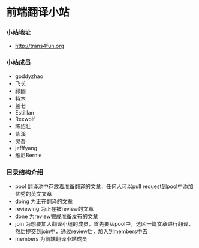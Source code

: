 # 前端翻译小站

### 小站地址
* http://trans4fun.org

### 小站成员
* goddyzhao
* 飞长
* 祁幽
* 特木
* 兰七
* Estilllan
* Rexwolf
* 陈绍壮
* 紫溪
* 灵吾
* jefffyang
* 维尼Bernie

### 目录结构介绍
+ pool 
	翻译池中存放着准备翻译的文章，任何人可以pull request到pool中添加优秀的英文文章
+ doing
	为正在翻译的文章
+ reviewing
	为正在被review的文章
+ done
	为review完成准备发布的文章
+ join
	为想要加入翻译小组的成员，首先要从pool中，选区一篇文章进行翻译，然后提交到join中，通过review后，加入到members中去
+ members
	为前端翻译小站成员
